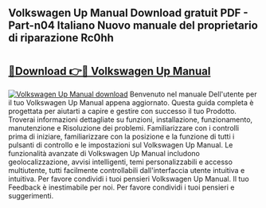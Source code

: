 ## Volkswagen Up Manual Download gratuit PDF - Part-n04 Italiano Nuovo manuale del proprietario di riparazione Rc0hh

# <h2><a href="http://dfe8t0.blite.top/?on=Volkswagen+Up+Manual">🔗Download 👉🔴 Volkswagen Up Manual</a></h2>

[![Volkswagen Up Manual download](https://i.imgur.com/lujVjoI.png)](http://dfe8t0.blite.top/?on=Volkswagen+Up+Manual)
Benvenuto nel manuale Dell'utente per il tuo Volkswagen Up Manual appena aggiornato. Questa guida completa è progettata per aiutarti a capire e gestire con successo il tuo Prodotto. Troverai informazioni dettagliate su funzioni, installazione, funzionamento, manutenzione e Risoluzione dei problemi. Familiarizzare con i controlli prima di iniziare, familiarizzare con la posizione e la funzione di tutti i pulsanti di controllo e le impostazioni sul Volkswagen Up Manual. Le funzionalità avanzate di Volkswagen Up Manual includono geolocalizzazione, avvisi intelligenti, temi personalizzabili e accesso multiutente, tutti facilmente controllabili dall'interfaccia utente intuitiva e intuitiva. Per favore condividi i tuoi pensieri Volkswagen Up Manual. Il tuo Feedback è inestimabile per noi. Per favore condividi i tuoi pensieri e suggerimenti.
